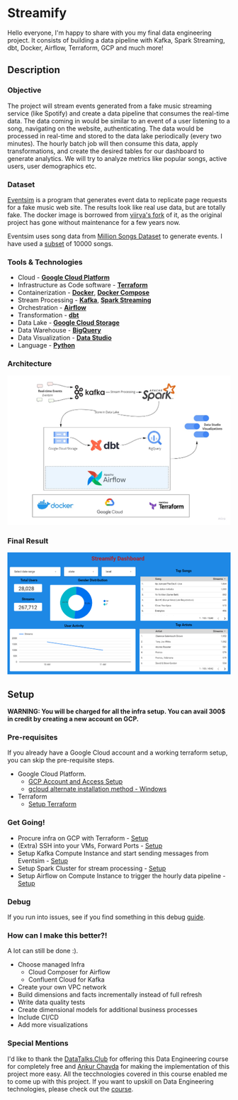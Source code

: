 # Streamify

Hello everyone, I'm happy to share with you my final data engineering project.
It consists of building a data pipeline with Kafka, Spark Streaming, dbt, Docker, Airflow, Terraform, GCP and much more!

## Description

### Objective

The project will stream events generated from a fake music streaming service (like Spotify) and create a data pipeline that consumes the real-time data. The data coming in would be similar to an event of a user listening to a song, navigating on the website, authenticating. The data would be processed in real-time and stored to the data lake periodically (every two minutes). The hourly batch job will then consume this data, apply transformations, and create the desired tables for our dashboard to generate analytics. We will try to analyze metrics like popular songs, active users, user demographics etc.

### Dataset

[Eventsim](https://github.com/Interana/eventsim) is a program that generates event data to replicate page requests for a fake music web site. The results look like real use data, but are totally fake. The docker image is borrowed from [viirya's fork](https://github.com/viirya/eventsim) of it, as the original project has gone without maintenance for a few years now.

Eventsim uses song data from [Million Songs Dataset](http://millionsongdataset.com) to generate events. I have used a [subset](http://millionsongdataset.com/pages/getting-dataset/#subset) of 10000 songs.

### Tools & Technologies

- Cloud - [**Google Cloud Platform**](https://cloud.google.com)
- Infrastructure as Code software - [**Terraform**](https://www.terraform.io)
- Containerization - [**Docker**](https://www.docker.com), [**Docker Compose**](https://docs.docker.com/compose/)
- Stream Processing - [**Kafka**](https://kafka.apache.org), [**Spark Streaming**](https://spark.apache.org/docs/latest/streaming-programming-guide.html)
- Orchestration - [**Airflow**](https://airflow.apache.org)
- Transformation - [**dbt**](https://www.getdbt.com)
- Data Lake - [**Google Cloud Storage**](https://cloud.google.com/storage)
- Data Warehouse - [**BigQuery**](https://cloud.google.com/bigquery)
- Data Visualization - [**Data Studio**](https://datastudio.google.com/overview)
- Language - [**Python**](https://www.python.org)

### Architecture

![streamify-architecture](images/Streamify-Architecture.jpg)

### Final Result

![dashboard](images/dashboard.PNG)
## Setup

**WARNING: You will be charged for all the infra setup. You can avail 300$ in credit by creating a new account on GCP.**
### Pre-requisites

If you already have a Google Cloud account and a working terraform setup, you can skip the pre-requisite steps.

- Google Cloud Platform. 
  - [GCP Account and Access Setup](setup/gcp.md)
  - [gcloud alternate installation method - Windows](https://github.com/DataTalksClub/data-engineering-zoomcamp/blob/main/week_1_basics_n_setup/1_terraform_gcp/windows.md#google-cloud-sdk)
- Terraform
  - [Setup Terraform](https://github.com/DataTalksClub/data-engineering-zoomcamp/blob/main/week_1_basics_n_setup/1_terraform_gcp/windows.md#terraform)


### Get Going!

- Procure infra on GCP with Terraform - [Setup](setup/terraform.md)
- (Extra) SSH into your VMs, Forward Ports - [Setup](setup/ssh.md)
- Setup Kafka Compute Instance and start sending messages from Eventsim - [Setup](setup/kafka.md)
- Setup Spark Cluster for stream processing - [Setup](setup/spark.md)
- Setup Airflow on Compute Instance to trigger the hourly data pipeline - [Setup](setup/airflow.md)


### Debug

If you run into issues, see if you find something in this debug [guide](setup/debug.md).
### How can I make this better?!
A lot can still be done :).
- Choose managed Infra
  - Cloud Composer for Airflow
  - Confluent Cloud for Kafka
- Create your own VPC network
- Build dimensions and facts incrementally instead of full refresh
- Write data quality tests
- Create dimensional models for additional business processes
- Include CI/CD
- Add more visualizations

### Special Mentions
I'd like to thank the [DataTalks.Club](https://datatalks.club) for offering this Data Engineering course for completely free and [Ankur Chavda](https://github.com/ankurchavda) for making the implementation of this project more easy. All the tecchnologies covered in this course enabled me to come up with this project. If you want to upskill on Data Engineering technologies, please check out the [course](https://github.com/DataTalksClub/data-engineering-zoomcamp).
